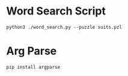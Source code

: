 # Word Search Script 

`python3 ./word_search.py --puzzle suits.pzl`

# Arg Parse

`pip install argparse`
